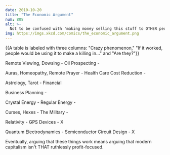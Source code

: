 ```yaml
---
date: 2010-10-20
title: "The Economic Argument"
num: 808
alt: >-
  Not to be confused with 'making money selling this stuff to OTHER people who think it works', which corporate accountants and actuaries have zero problems with.
img: https://imgs.xkcd.com/comics/the_economic_argument.png
---
```

{{A table is labeled with three columns: "Crazy phenomenon," "If it worked, people would be using it to make a killing in..." and "Are they?"}}

Remote Viewing, Dowsing - Oil Prospecting -

Auras, Homeopathy, Remote Prayer - Health Care Cost Reduction -

Astrology, Tarot - Financial

Business Planning -

Crystal Energy - Regular Energy -

Curses, Hexes - The Military -

Relativity - GPS Devices - X

Quantum Electrodynamics - Semiconductor Circuit Design - X

Eventually, arguing that these things work means arguing that modern capitalism isn't THAT ruthlessly profit-focused.

